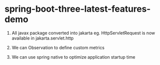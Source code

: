 # spring-boot-three-latest-features-demo

1. All javax package converted into jakarta
   eg. HttpServletRequest is now available in jakarta.servlet.http
   
2. We can Observation to define custom metrics

3. We can use spring native to optimize application startup time
